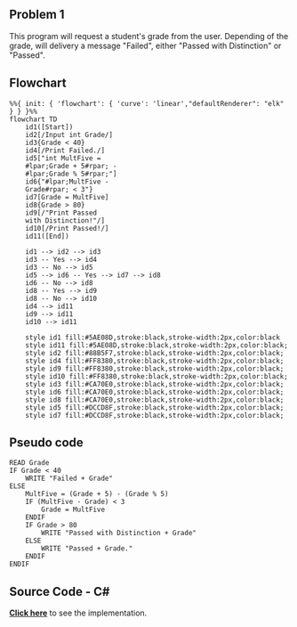 ## Problem 1
This program will request a student's grade from the user. 
Depending of the grade, will delivery a message "Failed", either "Passed with Distinction" or "Passed".

## Flowchart
```mermaid
%%{ init: { 'flowchart': { 'curve': 'linear',"defaultRenderer": "elk" } } }%%
flowchart TD
    id1([Start])
    id2[/Input int Grade/]
    id3{Grade < 40}
    id4[/Print Failed./]
    id5["int MultFive = 
    #lpar;Grade + 5#rpar; -
    #lpar;Grade % 5#rpar;"]
    id6{"#lpar;MultFive -
    Grade#rpar; < 3"}
    id7[Grade = MultFive]
    id8{Grade > 80}
    id9[/"Print Passed
    with Distinction!"/]
    id10[/Print Passed!/]
    id11([End])

    id1 --> id2 --> id3
    id3 -- Yes --> id4
    id3 -- No --> id5
    id5 --> id6 -- Yes --> id7 --> id8
    id6 -- No --> id8
    id8 -- Yes --> id9
    id8 -- No --> id10
    id4 --> id11
    id9 --> id11
    id10 --> id11
    
    style id1 fill:#5AE08D,stroke:black,stroke-width:2px,color:black
    style id11 fill:#5AE08D,stroke:black,stroke-width:2px,color:black;
    style id2 fill:#88B5F7,stroke:black,stroke-width:2px,color:black;
    style id4 fill:#FF8380,stroke:black,stroke-width:2px,color:black;
    style id9 fill:#FF8380,stroke:black,stroke-width:2px,color:black;
    style id10 fill:#FF8380,stroke:black,stroke-width:2px,color:black;
    style id3 fill:#CA70E0,stroke:black,stroke-width:2px,color:black;
    style id6 fill:#CA70E0,stroke:black,stroke-width:2px,color:black;
    style id8 fill:#CA70E0,stroke:black,stroke-width:2px,color:black;
    style id5 fill:#DCCD8F,stroke:black,stroke-width:2px,color:black;
    style id7 fill:#DCCD8F,stroke:black,stroke-width:2px,color:black;

```
## Pseudo code
```basic
READ Grade
IF Grade < 40
	WRITE "Failed + Grade"
ELSE
	MultFive = (Grade + 5) - (Grade % 5)
	IF (MultFive - Grade) < 3
		Grade = MultFive
	ENDIF
	IF Grade > 80
		WRITE "Passed with Distinction + Grade"
	ELSE
		WRITE "Passed + Grade."
	ENDIF
ENDIF

```
## Source Code - C#
**[Click here](./Problem1.cs)** to see the implementation.